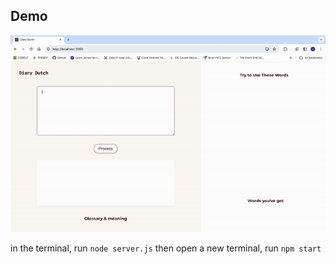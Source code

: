## Demo

![](https://github.com/enenmia/learnWithDiary/blob/main/DutchDiaryDemo.gif)

in the terminal, run ```node server.js```
then open a new terminal, run ```npm start```
